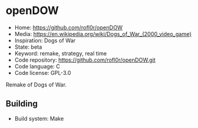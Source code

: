 # openDOW

- Home: https://github.com/rofl0r/openDOW
- Media: https://en.wikipedia.org/wiki/Dogs_of_War_(2000_video_game)
- Inspiration: Dogs of War
- State: beta
- Keyword: remake, strategy, real time
- Code repository: https://github.com/rofl0r/openDOW.git
- Code language: C
- Code license: GPL-3.0

Remake of Dogs of War.

## Building

- Build system: Make
